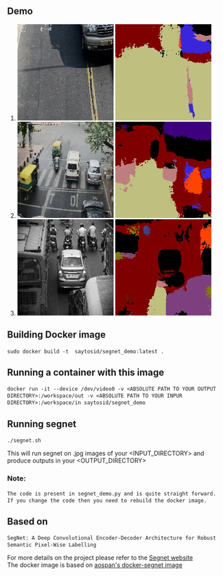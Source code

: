 ## Demo
1. ![](videos/input.gif) ![](videos/output.gif)
2. ![](videos/input2.gif) ![](videos/output2.gif)
3. ![](videos/input3.gif) ![](videos/output3.gif)

## Building Docker image  
    sudo docker build -t  saytosid/segnet_demo:latest .

## Running a container with this image

    docker run -it --device /dev/video0 -v <ABSOLUTE PATH TO YOUR OUTPUT DIRECTORY>:/workspace/out -v <ABSOLUTE PATH TO YOUR INPUR DIRECTORY>:/workspace/in saytosid/segnet_demo
## Running segnet  
    ./segnet.sh  
This will run segnet on .jpg images of your <INPUT_DIRECTORY> and produce outputs in your <OUTPUT_DIRECTORY>    
    

### Note:
    The code is present in segnet_demo.py and is quite straight forward. If you change the code then you need to rebuild the docker image.

## Based on 
    SegNet: A Deep Convolutional Encoder-Decoder Architecture for Robust Semantic Pixel-Wise Labelling 
For more details on the project please refer to the [Segnet website](http://mi.eng.cam.ac.uk/projects/segnet/ )  
The docker image is based on [aospan's docker-segnet image](https://hub.docker.com/r/aospan/docker-segnet/)


